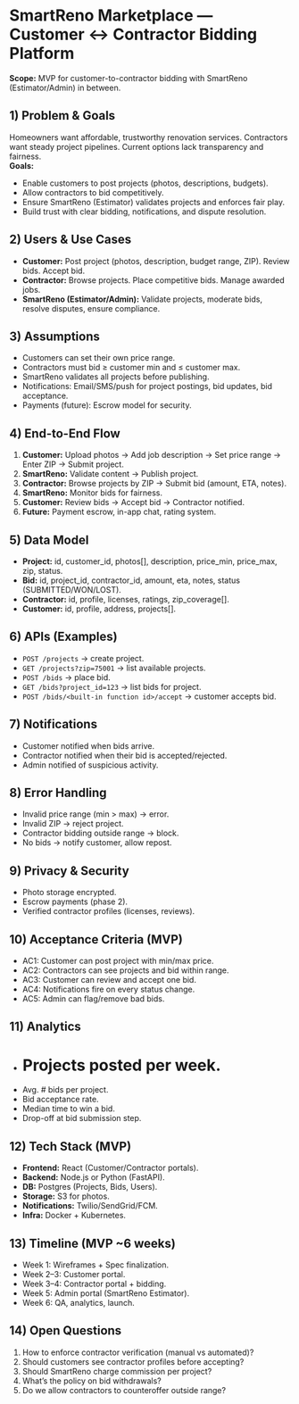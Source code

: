 # SmartReno Marketplace — Customer ↔ Contractor Bidding Platform
 
**Scope:** MVP for customer-to-contractor bidding with SmartReno (Estimator/Admin) in between.

## 1) Problem & Goals
Homeowners want affordable, trustworthy renovation services. Contractors want steady project pipelines. Current options lack transparency and fairness.  
**Goals:**  
- Enable customers to post projects (photos, descriptions, budgets).  
- Allow contractors to bid competitively.  
- Ensure SmartReno (Estimator) validates projects and enforces fair play.  
- Build trust with clear bidding, notifications, and dispute resolution.

## 2) Users & Use Cases
- **Customer:** Post project (photos, description, budget range, ZIP). Review bids. Accept bid.  
- **Contractor:** Browse projects. Place competitive bids. Manage awarded jobs.  
- **SmartReno (Estimator/Admin):** Validate projects, moderate bids, resolve disputes, ensure compliance.

## 3) Assumptions
- Customers can set their own price range.  
- Contractors must bid ≥ customer min and ≤ customer max.  
- SmartReno validates all projects before publishing.  
- Notifications: Email/SMS/push for project postings, bid updates, bid acceptance.  
- Payments (future): Escrow model for security.

## 4) End-to-End Flow
1. **Customer:** Upload photos → Add job description → Set price range → Enter ZIP → Submit project.  
2. **SmartReno:** Validate content → Publish project.  
3. **Contractor:** Browse projects by ZIP → Submit bid (amount, ETA, notes).  
4. **SmartReno:** Monitor bids for fairness.  
5. **Customer:** Review bids → Accept bid → Contractor notified.  
6. **Future:** Payment escrow, in-app chat, rating system.

## 5) Data Model
- **Project:** id, customer_id, photos[], description, price_min, price_max, zip, status.  
- **Bid:** id, project_id, contractor_id, amount, eta, notes, status (SUBMITTED/WON/LOST).  
- **Contractor:** id, profile, licenses, ratings, zip_coverage[].  
- **Customer:** id, profile, address, projects[].

## 6) APIs (Examples)
- `POST /projects` → create project.  
- `GET /projects?zip=75001` → list available projects.  
- `POST /bids` → place bid.  
- `GET /bids?project_id=123` → list bids for project.  
- `POST /bids/<built-in function id>/accept` → customer accepts bid.  

## 7) Notifications
- Customer notified when bids arrive.  
- Contractor notified when their bid is accepted/rejected.  
- Admin notified of suspicious activity.

## 8) Error Handling
- Invalid price range (min > max) → error.  
- Invalid ZIP → reject project.  
- Contractor bidding outside range → block.  
- No bids → notify customer, allow repost.

## 9) Privacy & Security
- Photo storage encrypted.  
- Escrow payments (phase 2).  
- Verified contractor profiles (licenses, reviews).

## 10) Acceptance Criteria (MVP)
- AC1: Customer can post project with min/max price.  
- AC2: Contractors can see projects and bid within range.  
- AC3: Customer can review and accept one bid.  
- AC4: Notifications fire on every status change.  
- AC5: Admin can flag/remove bad bids.  

## 11) Analytics
- # Projects posted per week.  
- Avg. # bids per project.  
- Bid acceptance rate.  
- Median time to win a bid.  
- Drop-off at bid submission step.

## 12) Tech Stack (MVP)
- **Frontend:** React (Customer/Contractor portals).  
- **Backend:** Node.js or Python (FastAPI).  
- **DB:** Postgres (Projects, Bids, Users).  
- **Storage:** S3 for photos.  
- **Notifications:** Twilio/SendGrid/FCM.  
- **Infra:** Docker + Kubernetes.  

## 13) Timeline (MVP ~6 weeks)
- Week 1: Wireframes + Spec finalization.  
- Week 2–3: Customer portal.  
- Week 3–4: Contractor portal + bidding.  
- Week 5: Admin portal (SmartReno Estimator).  
- Week 6: QA, analytics, launch.

## 14) Open Questions
1. How to enforce contractor verification (manual vs automated)?  
2. Should customers see contractor profiles before accepting?  
3. Should SmartReno charge commission per project?  
4. What’s the policy on bid withdrawals?  
5. Do we allow contractors to counteroffer outside range?

